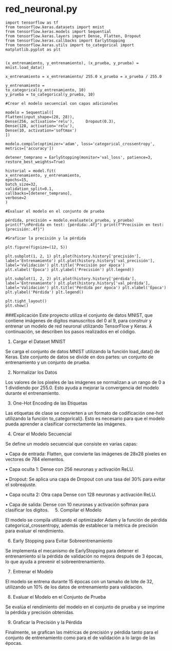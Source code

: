 # red_neuronal.py

```Phyton
import tensorflow as tf 
from tensorflow.keras.datasets import mnist 
from tensorflow.keras.models import Sequential 
from tensorflow.keras.layers import Dense, Flatten, Dropout
from tensorflow.keras.callbacks import EarlyStopping 
from tensorflow.keras.utils import to_categorical import matplotlib.pyplot as plt


(x_entrenamiento, y_entrenamiento), (x_prueba, y_prueba) = mnist.load_data()

x_entrenamiento = x_entrenamiento/ 255.0 x_prueba = x_prueba / 255.0

y_entrenamiento =
to_categorical(y_entrenamiento, 10) 
y_prueba = to_categorical(y_prueba, 10)

#Crear el modelo secuencial con capas adicionales

modelo = Sequential([ 
Flatten(input_shape=(28, 28)),  
Dense(256, activation='relu'),     Dropout(0.3),                    
Dense(128, activation='relu'),     
Dense(10, activation='softmax') 
])

modelo.compile(optimizer='adam', loss='categorical_crossentropy', metrics=['accuracy'])

detener_temprano = EarlyStopping(monitor='val_loss', patience=3, restore_best_weights=True)

historial = model.fit( 
x_entrenamiento, y_entrenamiento,
epochs=15, 
batch_size=32, 
validation_split=0.1, 
callbacks=[detener_temprano], 
verbose=2 
)

#Evaluar el modelo en el conjunto de prueba

pérdida, precisión = modelo.evaluate(x_prueba, y_prueba) print(f"\nPérdida en test: {pérdida:.4f}") print(f"Precisión en test: {precisión:.4f}")

#Graficar la precisión y la pérdida

plt.figure(figsize=(12, 5))

plt.subplot(1, 2, 1) plt.plot(history.history['precisión'], label='Entrenamiento') plt.plot(history.history['val_precisión'], label='Validación') plt.title('Precisión por época') plt.xlabel('Época') plt.ylabel('Precisión') plt.legend()

plt.subplot(1, 2, 2) plt.plot(history.history['pérdida'], label='Entrenamiento') plt.plot(history.history['val_pérdida'], label='Validación') plt.title('Pérdida por época') plt.xlabel('Época') plt.ylabel('Pérdida') plt.legend()

plt.tight_layout()
plt.show()
```
###Explicación 
Este proyecto utiliza el conjunto de datos MNIST, que contiene imágenes de dígitos manuscritos del 0 al 9, para construir y entrenar un modelo de red neuronal utilizando TensorFlow y Keras. A continuación, se describen los pasos realizados en el código.

1. Cargar el Dataset MNIST

Se carga el conjunto de datos MNIST utilizando la función load_data() de Keras. Este conjunto de datos se divide en dos partes: un conjunto de entrenamiento y un conjunto de prueba.

2. Normalizar los Datos

Los valores de los píxeles de las imágenes se normalizan a un rango de 0 a 1 dividiendo por 255.0. Esto ayuda a mejorar la convergencia del modelo durante el entrenamiento.

3. One-Hot Encoding de las Etiquetas

Las etiquetas de clase se convierten a un formato de codificación one-hot utilizando la función to_categorical(). Esto es necesario para que el modelo pueda aprender a clasificar correctamente las imágenes.

4. Crear el Modelo Secuencial

Se define un modelo secuencial que consiste en varias capas:

• Capa de entrada: Flatten, que convierte las imágenes de 28x28 píxeles en vectores de 784 elementos.

• Capa oculta 1: Dense con 256 neuronas y activación ReLU.

• Dropout: Se aplica una capa de Dropout con una tasa del 30% para evitar el sobreajuste.

• Capa oculta 2: Otra capa Dense con 128 neuronas y activación ReLU.

• Capa de salida: Dense con 10 neuronas y activación softmax para clasificar los dígitos.
    
5. Compilar el Modelo

El modelo se compila utilizando el optimizador Adam y la función de pérdida categorical_crossentropy, además de establecer la métrica de precisión para evaluar el rendimiento.

6. Early Stopping para Evitar Sobreentrenamiento

Se implementa el mecanismo de EarlyStopping para detener el entrenamiento si la pérdida de validación no mejora después de 3 épocas, lo que ayuda a prevenir el sobreentrenamiento.

7. Entrenar el Modelo

El modelo se entrena durante 15 épocas con un tamaño de lote de 32, utilizando un 10% de los datos de entrenamiento para validación.

8. Evaluar el Modelo en el Conjunto de Prueba

Se evalúa el rendimiento del modelo en el conjunto de prueba y se imprime la pérdida y precisión obtenidas.

9. Graficar la Precisión y la Pérdida

Finalmente, se grafican las métricas de precisión y pérdida tanto para el conjunto de entrenamiento como para el de validación a lo largo de las épocas.
